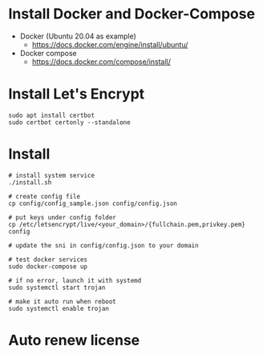 # Install Docker and Docker-Compose
* Docker (Ubuntu 20.04 as example)
  * https://docs.docker.com/engine/install/ubuntu/
* Docker compose
  * https://docs.docker.com/compose/install/

# Install Let's Encrypt
```
sudo apt install certbot
sudo certbot certonly --standalone
```

# Install
```
# install system service
./install.sh 

# create config file
cp config/config_sample.json config/config.json

# put keys under config folder
cp /etc/letsencrypt/live/<your_domain>/{fullchain.pem,privkey.pem} config

# update the sni in config/config.json to your domain

# test docker services
sudo docker-compose up

# if no error, launch it with systemd
sudo systemctl start trojan

# make it auto run when reboot
sudo systemctl enable trojan

```

# Auto renew license
